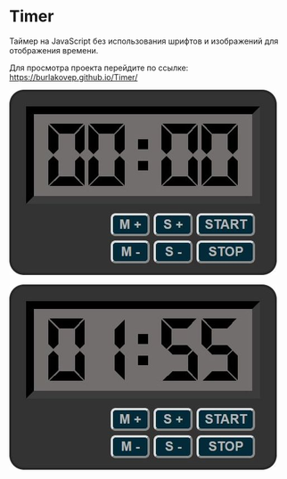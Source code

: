 # Timer

Таймер на JavaScript без использования шрифтов и изображений для отображения времени.

Для просмотра проекта перейдите по ссылке: https://burlakovep.github.io/Timer/

![alt text](screenshots/image1.jpg)

![alt text](screenshots/image2.jpg)
